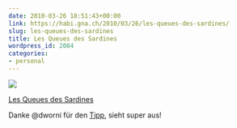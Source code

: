```yaml
---
date: 2010-03-26 18:51:43+00:00
link: https://habi.gna.ch/2010/03/26/les-queues-des-sardines/
slug: les-queues-des-sardines
title: Les Queues des Sardines
wordpress_id: 2084
categories:
- personal
---
```



 [![](https://static.flickr.com/4018/4465482286_2bfb800467_m.jpg)](https://www.flickr.com/photos/habi/4465482286/)
   

 
  [Les Queues des Sardines](https://www.flickr.com/photos/habi/4465482286/)
    

 



Danke @dworni für den [Tipp](http://dworni.ch/post/337049098/bleu-saignant-a-point-cuit-oder-bien-cuit), sieht super aus!
  

